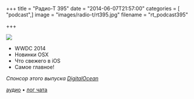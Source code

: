 +++
title = "Радио-Т 395"
date = "2014-06-07T21:57:00"
categories = [ "podcast",]
image = "images/radio-t/rt395.jpg"
filename = "rt_podcast395"

+++

![](https://radio-t.com/images/radio-t/rt395.jpg)

- WWDC 2014
- Новинки OSX
- Что свежего в iOS
- Самое главное!

_Спонсор этого выпуска [DigitalOcean](https://do.co/radiot)_

[аудио](https://cdn.radio-t.com/rt_podcast395.mp3) • [лог чата](http://chat.radio-t.com/logs/radio-t-395.html)
<audio src="https://cdn.radio-t.com/rt_podcast395.mp3" preload="none"></audio>
